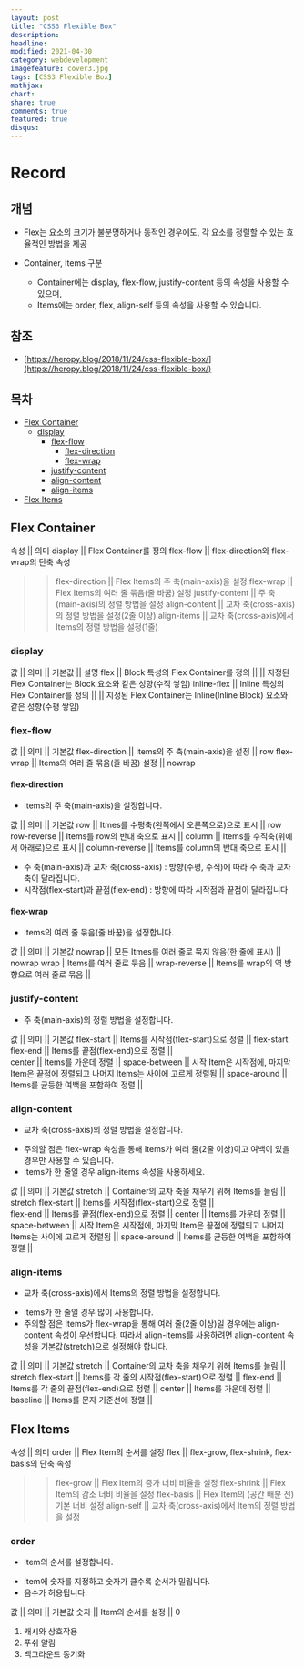 ```yaml
---
layout: post
title: "CSS3 Flexible Box"
description: 
headline: 
modified: 2021-04-30
category: webdevelopment
imagefeature: cover3.jpg
tags: [CSS3 Flexible Box]
mathjax: 
chart: 
share: true
comments: true
featured: true
disqus:
---
```


# Record
## 개념
- Flex는 요소의 크기가 불분명하거나 동적인 경우에도, 각 요소를 정렬할 수 있는 효율적인 방법을 제공  

- Container, Items 구분
  - Container에는 display, flex-flow, justify-content 등의 속성을 사용할 수 있으며,
  - Items에는 order, flex, align-self 등의 속성을 사용할 수 있습니다.

## 참조
- [https://heropy.blog/2018/11/24/css-flexible-box/](https://heropy.blog/2018/11/24/css-flexible-box/)


## 목차
- [Flex Container](#flex-container)
  - [display](#display)
    - [flex-flow](#flex-flow)
      - [flex-direction](#flex-direction)
      - [flex-wrap](#flex-wrap)
    - [justify-content](#justify-content)
    - [align-content](#align-content)	
    - [align-items](#align-items)
- [Flex Items](#flex-items)

## Flex Container

속성 || 의미
display	|| Flex Container를 정의
flex-flow	|| flex-direction와 flex-wrap의 단축 속성
  >> flex-direction || Flex Items의 주 축(main-axis)을 설정
  >> flex-wrap	|| Flex Items의 여러 줄 묶음(줄 바꿈) 설정
justify-content	|| 주 축(main-axis)의 정렬 방법을 설정
align-content	|| 교차 축(cross-axis)의 정렬 방법을 설정(2줄 이상)
align-items	|| 교차 축(cross-axis)에서 Items의 정렬 방법을 설정(1줄)


### display

값 || 의미 ||	기본값 || 설명
flex || Block 특성의 Flex Container를 정의	|| || 지정된 Flex Container는 Block 요소와 같은 성향(수직 쌓임)
inline-flex || Inline 특성의 Flex Container를 정의 ||  || 지정된 Flex Container는 Inline(Inline Block) 요소와 같은 성향(수평 쌓임)


### flex-flow

값	|| 의미	|| 기본값
flex-direction	|| Items의 주 축(main-axis)을 설정	|| row
flex-wrap	|| Items의 여러 줄 묶음(줄 바꿈) 설정	|| nowrap

#### flex-direction

- Items의 주 축(main-axis)을 설정합니다.

값	|| 의미	|| 기본값
row	|| Itmes를 수평축(왼쪽에서 오른쪽으로)으로 표시	|| row
row-reverse	|| Items를 row의 반대 축으로 표시	||
column	|| Items를 수직축(위에서 아래로)으로 표시	||
column-reverse	|| Items를 column의 반대 축으로 표시 ||


- 주 축(main-axis)과 교차 축(cross-axis) : 방향(수평, 수직)에 따라 주 축과 교차 축이 달라집니다.
- 시작점(flex-start)과 끝점(flex-end) : 방향에 따라 시작점과 끝점이 달라집니다

#### flex-wrap

- Items의 여러 줄 묶음(줄 바꿈)을 설정합니다.

값	|| 의미	|| 기본값
nowrap	|| 모든 Itmes를 여러 줄로 묶지 않음(한 줄에 표시)	|| nowrap
wrap	||Items를 여러 줄로 묶음	||
wrap-reverse	|| Items를 wrap의 역 방향으로 여러 줄로 묶음 ||


### justify-content

- 주 축(main-axis)의 정렬 방법을 설정합니다.

값	|| 의미	|| 기본값
flex-start	|| Items를 시작점(flex-start)으로 정렬	|| flex-start
flex-end	|| Items를 끝점(flex-end)으로 정렬 ||	
center	|| Items를 가운데 정렬	||
space-between	|| 시작 Item은 시작점에, 마지막 Item은 끝점에 정렬되고 나머지 Items는 사이에 고르게 정렬됨	 ||
space-around	|| Items를 균등한 여백을 포함하여 정렬 ||


### align-content	

- 교차 축(cross-axis)의 정렬 방법을 설정합니다.
* 주의할 점은 flex-wrap 속성을 통해 Items가 여러 줄(2줄 이상)이고 여백이 있을 경우만 사용할 수 있습니다.
* Items가 한 줄일 경우 align-items 속성을 사용하세요.

값	|| 의미	|| 기본값
stretch	|| Container의 교차 축을 채우기 위해 Items를 늘림	|| stretch
flex-start	|| Items를 시작점(flex-start)으로 정렬 ||	
flex-end	|| Items를 끝점(flex-end)으로 정렬	||
center	|| Items를 가운데 정렬	||
space-between	|| 시작 Item은 시작점에, 마지막 Item은 끝점에 정렬되고 나머지 Items는 사이에 고르게 정렬됨	||
space-around	|| Items를 균등한 여백을 포함하여 정렬 ||

### align-items

- 교차 축(cross-axis)에서 Items의 정렬 방법을 설정합니다.
* Items가 한 줄일 경우 많이 사용합니다.
* 주의할 점은 Items가 flex-wrap을 통해 여러 줄(2줄 이상)일 경우에는 align-content 속성이 우선합니다. 따라서 align-items를 사용하려면 align-content 속성을 기본값(stretch)으로 설정해야 합니다.

값	|| 의미	|| 기본값
stretch	|| Container의 교차 축을 채우기 위해 Items를 늘림	|| stretch
flex-start	|| Items를 각 줄의 시작점(flex-start)으로 정렬	||
flex-end	|| Items를 각 줄의 끝점(flex-end)으로 정렬	||
center	|| Items를 가운데 정렬	||
baseline	|| Items를 문자 기준선에 정렬 ||


## Flex Items

속성	|| 의미
order	|| Flex Item의 순서를 설정
flex	|| flex-grow, flex-shrink, flex-basis의 단축 속성
  >> flex-grow	|| Flex Item의 증가 너비 비율을 설정
  >> flex-shrink	|| Flex Item의 감소 너비 비율을 설정
  >> flex-basis	|| Flex Item의 (공간 배분 전) 기본 너비 설정
align-self	|| 교차 축(cross-axis)에서 Item의 정렬 방법을 설정


### order

- Item의 순서를 설정합니다.
* Item에 숫자를 지정하고 숫자가 클수록 순서가 밀립니다.
* 음수가 허용됩니다.

값	|| 의미	|| 기본값
숫자	|| Item의 순서를 설정	|| 0


1. 캐시와 상호작용
2. 푸쉬 알림
3. 백그라운드 동기화

